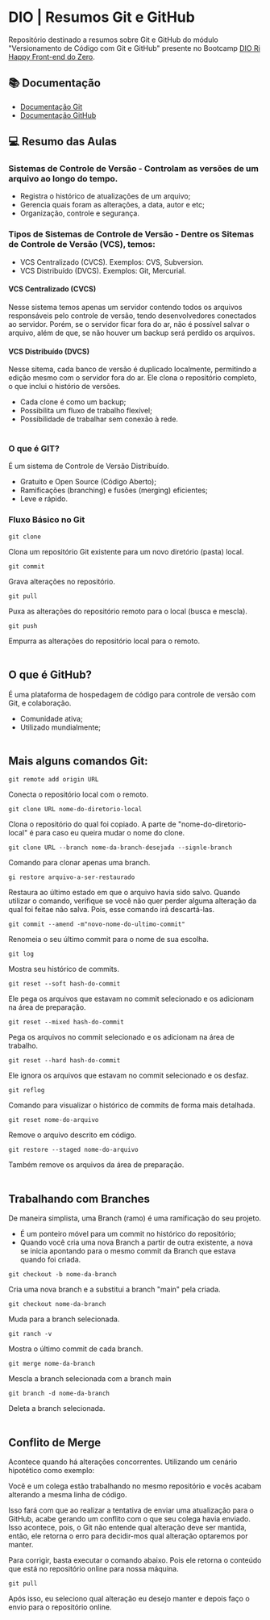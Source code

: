 
# DIO | Resumos Git e GitHub

Repositório destinado a resumos sobre Git e GitHub do módulo "Versionamento de Código com Git e GitHub" presente no Bootcamp [DIO Ri Happy Front-end do Zero](https://web.dio.me/track/coding-future-front-end-do-zero).

## 📚 Documentação
- [Documentação Git](https://git-scm.com/docs/git/pt_BR)
- [Documentação GitHub](https://docs.github.com/pt)

## 💻 Resumo das Aulas

### Sistemas de Controle de Versão - Controlam as versões de um arquivo ao longo do tempo.
- Registra o histórico de atualizações de um arquivo;
- Gerencia quais foram as alterações, a data, autor e etc;
- Organização, controle e segurança.

### Tipos de Sistemas de Controle de Versão - Dentre os Sitemas de Controle de Versão (VCS), temos:
- VCS Centralizado (CVCS). Exemplos: CVS, Subversion.
- VCS Distribuído (DVCS). Exemplos: Git, Mercurial.

#### VCS Centralizado (CVCS)
Nesse sistema temos apenas um servidor contendo todos os arquivos responsáveis pelo controle de versão, tendo desenvolvedores conectados ao servidor. Porém, se o servidor ficar fora do ar, não é possível salvar o arquivo, além de que, se não houver um backup será perdido os arquivos.

#### VCS Distribuído (DVCS)
Nesse sitema, cada banco de versão é duplicado localmente, permitindo a edição mesmo com o servidor fora do ar. Ele clona o repositório completo, o que inclui o histório de versões.
- Cada clone é como um backup;
- Possibilita um fluxo de trabalho flexível;
- Possibilidade de trabalhar sem conexão à rede. <br> <br>

### O que é GIT?
É um sistema de Controle de Versão Distribuído.
- Gratuito e Open Source (Código Aberto);
- Ramificações (branching) e fusões (merging) eficientes;
- Leve e rápido.

### Fluxo Básico no Git
```
git clone
```
Clona um repositório Git existente para um novo diretório (pasta) local.
```
git commit
```
Grava alterações no repositório.
```
git pull
```
Puxa as alterações do repositório remoto para o local (busca e mescla).
```
git push 
```
Empurra as alterações do repositório local para o remoto. <br> <br>

## O que é GitHub?
É uma plataforma de hospedagem de código para controle de versão com Git, e colaboração.
- Comunidade ativa;
- Utilizado mundialmente; <br> <br>

## Mais alguns comandos Git:
```
git remote add origin URL
```
Conecta o repositório local com o remoto.
```
git clone URL nome-do-diretorio-local
```
Clona o repositório do qual foi copiado. A parte de "nome-do-diretorio-local" é para caso eu queira mudar o nome do clone.

```
git clone URL --branch nome-da-branch-desejada --signle-branch
```
Comando para clonar apenas uma branch.

```
gi restore arquivo-a-ser-restaurado
```
Restaura ao último estado em que o arquivo havia sido salvo. Quando utilizar o comando, verifique se você não quer perder alguma alteração da qual foi feitae não salva. Pois, esse comando irá descartá-las.

```
git commit --amend -m"novo-nome-do-ultimo-commit"
```
Renomeia o seu último commit para o nome de sua escolha.

```
git log
```
Mostra seu histórico de commits.

```
git reset --soft hash-do-commit
```
Ele pega os arquivos que estavam no commit selecionado e os adicionam na área de preparação.

```
git reset --mixed hash-do-commit
```
Pega os arquivos no commit selecionado e os adicionam na área de trabalho.

```
git reset --hard hash-do-commit
```
Ele ignora os arquivos que estavam no commit selecionado e os desfaz.

```
git reflog
```
Comando para visualizar o histórico de commits de forma mais detalhada.

```
git reset nome-do-arquivo
```
Remove o arquivo descrito em código.

```
git restore --staged nome-do-arquivo
```
Também remove os arquivos da área de preparação. <br> <br>

## Trabalhando com Branches
De maneira simplista, uma Branch (ramo) é uma ramificação do seu projeto.
- É um ponteiro móvel para um commit no histórico do repositório;
- Quando você cria uma nova Branch a partir de outra existente, a nova se inicia apontando para o mesmo commit da Branch que estava quando foi criada.

```
git checkout -b nome-da-branch
```
Cria uma nova branch e a substitui a branch "main" pela criada.

```
git checkout nome-da-branch
```
Muda para a branch selecionada.

```
git ranch -v
```
Mostra o último commit de cada branch.


```
git merge nome-da-branch
```
Mescla a branch selecionada com a branch main

```
git branch -d nome-da-branch
```
Deleta a branch selecionada. <br> <br>

## Conflito de Merge
Acontece quando há alterações concorrentes. Utilizando um cenário hipotético como exemplo: <br>

Você e um colega estão trabalhando no mesmo repositório e vocês acabam alterando a mesma linha de código. <br>

Isso fará com que ao realizar a tentativa de enviar uma atualização para o GitHub, acabe gerando um conflito com o que seu colega havia enviado. Isso acontece, pois, o Git não entende qual alteração deve ser mantida, então, ele retorna o erro para decidir-mos qual alteração optaremos por manter.

Para corrigir, basta executar o comando abaixo. Pois ele retorna o conteúdo que está no repositório online para nossa máquina.
```
git pull
```
Após isso, eu seleciono qual alteração eu desejo manter e depois faço o envio para o repositório online.